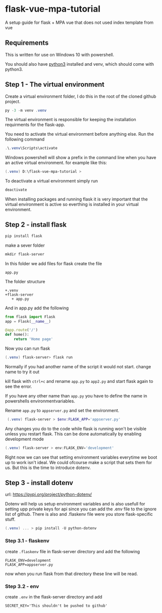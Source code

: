 # flask-vue-mpa-tutorial
A setup guide for flask + MPA vue that does not used index template from vue

## Requirements

This is written for use on Windows 10 with powershell.

You should also have [python3](https://www.python.org) installed and venv, which should come with python3.

## Step 1 - The virtual environment

Create a virtual environment folder, I do this in the root of the cloned github project.

```powershell
py -3 -m venv .venv
```

The virtual environment is responsible for keeping the installation requirments for the flask-app.

You need to activate the virtual environment before anything else. Run the following command

```powershell
.\.venv\Scripts\activate
```

Windows powershell will show a prefix in the command line when you have an active virtual environment. for example like this:

```powershell
(.venv) D:\flask-vue-mpa-tutorial >
```

To deactivate a virtual environment simply run 
```powershell
deactivate
```

When installing packages and running flask it is very important that the virtual environment is active so everthing is installed in your virtual environment.

## Step 2 - install flask

```powershell
pip install flask
```

make a sever folder
```powershell
mkdir flask-server
```

In this folder we add files for flask
create the file

    app.py


The folder structure

```
+.venv
+flask-server
   + app.py
```

And in app.py add the following

```python
from flask import Flask
app = Flask(__name__)

@app.route('/')
def home():
    return 'Home page'
```

Now you can run flask

```powershell
(.venv) flask-server> flask run
```

Normally if you had another name of the script it would not start. change name to try it out

kill flask with `ctrl+c` and rename `app.py` to `app2.py` and start flask again to see the error.

If you have any other name than `app.py`
you have to define the name in powershells environmentvariables.

Rename `app.py` to `appserver.py` and set the environment.

```powershell
 (.venv) flask-server > $env:FLASK_APP='appserver.py'
```
Any changes you do to the code while flask is running won't be visible unless you restart flask. This can be done automatically by enabling development mode 

```powershell
(.venv) flask-server > env:FLASK_ENV='development'
```

Right now we can see that setting environment variables everytime we boot up to work isn't ideal. We could ofcourse make a script that sets them for us. But this is the time to introduce dotenv.

## Step 3 - install dotenv

url: https://pypi.org/project/python-dotenv/

Dotenv will help us setup environment variables and is also usefull for setting upp private keys for api since you can add the .env file to the ignore list of github.
There is also and .flaskenv file were you store flask-specific stuff.

```powershell
(.venv) ... > pip install -U python-dotenv
```

### Step 3.1 - flaskenv

create `.flaskenv` file in flask-server directory and add the following

```
FLASK_ENV=development
FLASK_APP=appserver.py
```

now when you run flask from that directory these line will be read.

### Step 3.2 - env

create `.env` in the flask-server directory 
and add

```
SECRET_KEY='This shouldn't be pushed to github'
```







